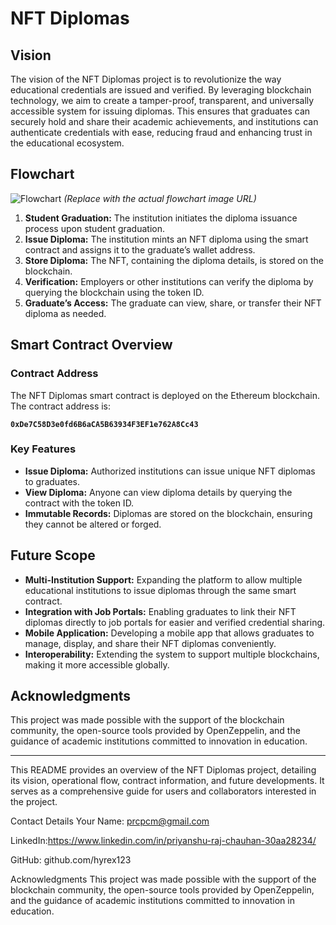 # NFT Diplomas

## Vision

The vision of the NFT Diplomas project is to revolutionize the way educational credentials are issued and verified. By leveraging blockchain technology, we aim to create a tamper-proof, transparent, and universally accessible system for issuing diplomas. This ensures that graduates can securely hold and share their academic achievements, and institutions can authenticate credentials with ease, reducing fraud and enhancing trust in the educational ecosystem.

## Flowchart

![Flowchart](https://example.com/flowchart.png)  *(Replace with the actual flowchart image URL)*

1. **Student Graduation:** The institution initiates the diploma issuance process upon student graduation.
2. **Issue Diploma:** The institution mints an NFT diploma using the smart contract and assigns it to the graduate’s wallet address.
3. **Store Diploma:** The NFT, containing the diploma details, is stored on the blockchain.
4. **Verification:** Employers or other institutions can verify the diploma by querying the blockchain using the token ID.
5. **Graduate’s Access:** The graduate can view, share, or transfer their NFT diploma as needed.

## Smart Contract Overview

### Contract Address

The NFT Diplomas smart contract is deployed on the Ethereum blockchain. The contract address is:

**`0xDe7C58D3e0fd6B6aCA5B63934F3EF1e762A8Cc43`**


### Key Features

- **Issue Diploma:** Authorized institutions can issue unique NFT diplomas to graduates.
- **View Diploma:** Anyone can view diploma details by querying the contract with the token ID.
- **Immutable Records:** Diplomas are stored on the blockchain, ensuring they cannot be altered or forged.

## Future Scope

- **Multi-Institution Support:** Expanding the platform to allow multiple educational institutions to issue diplomas through the same smart contract.
- **Integration with Job Portals:** Enabling graduates to link their NFT diplomas directly to job portals for easier and verified credential sharing.
- **Mobile Application:** Developing a mobile app that allows graduates to manage, display, and share their NFT diplomas conveniently.
- **Interoperability:** Extending the system to support multiple blockchains, making it more accessible globally.

## Acknowledgments

This project was made possible with the support of the blockchain community, the open-source tools provided by OpenZeppelin, and the guidance of academic institutions committed to innovation in education.

---

This README provides an overview of the NFT Diplomas project, detailing its vision, operational flow, contract information, and future developments. It serves as a comprehensive guide for users and collaborators interested in the project.

Contact Details
Your Name: prcpcm@gmail.com

LinkedIn:https://www.linkedin.com/in/priyanshu-raj-chauhan-30aa28234/

GitHub: github.com/hyrex123

Acknowledgments
This project was made possible with the support of the blockchain community, the open-source tools provided by OpenZeppelin, and the guidance of academic institutions committed to innovation in education.
